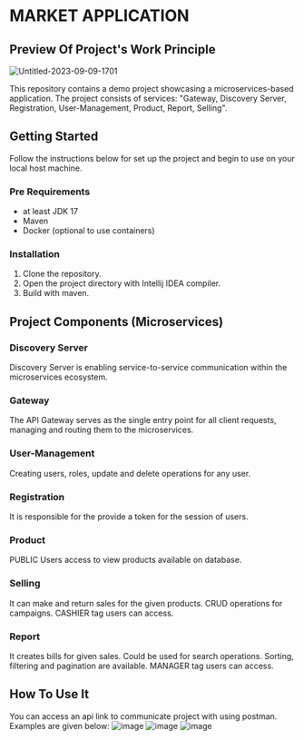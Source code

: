 # MARKET APPLICATION

## Preview Of Project's Work Principle 

![Untitled-2023-09-09-1701](https://github.com/berkaykopuz/market/assets/103936811/0fb0b162-b177-49af-be24-12f7872a16f6)

This repository contains a demo project showcasing a microservices-based application. The project consists of services: "Gateway, Discovery Server, Registration, User-Management, Product, Report, Selling".

## Getting Started

Follow the instructions below for set up the project and begin to use on your local host machine.

### Pre Requirements
- at least JDK 17
- Maven
- Docker (optional to use containers)

### Installation
  1. Clone the repository.
  2. Open the project directory with Intellij IDEA compiler.
  3. Build with maven.

## Project Components (Microservices)

### Discovery Server
Discovery Server is enabling service-to-service communication within the microservices ecosystem.

### Gateway
The API Gateway serves as the single entry point for all client requests, managing and routing them to the microservices.

### User-Management
Creating users, roles, update and delete operations for any user. 

### Registration 
It is responsible for the provide a token for the session of users.

### Product
PUBLIC Users access to view products available on database.

### Selling
It can make and return sales for the given products. CRUD operations for campaigns. CASHIER tag users can access.

### Report
It creates bills for given sales. Could be used for search operations. Sorting, filtering and pagination are available. MANAGER tag users can access.

## How To Use It
You can access an api link to communicate project with using postman. Examples are given below:
![image](https://github.com/berkaykopuz/market/assets/103936811/703d60ba-fc1f-4c42-8a1c-bbba74f841b8)
![image](https://github.com/berkaykopuz/market/assets/103936811/168d6626-86ff-44fc-8dc8-68327263ce82)
![image](https://github.com/berkaykopuz/market/assets/103936811/dd1ec2b4-fd61-4813-91b8-3b90976a755c)










